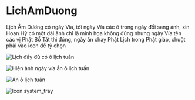 # LichAmDuong
Lịch Âm Dương có ngày Vía, tới ngày Vía các ô trong ngày đổi sang ảnh, xin Hoan Hỷ có một dài ảnh chỉ là minh họa không đúng nhưng ngày Vía tên các vị Phật Bồ Tát thì đúng, ngày ăn chay Phật Lịch trong Phật giáo, chuột phải vào icon để tỳ chọn


![Lịch đầy đủ có ô lịch tuần](https://github.com/user-attachments/assets/e20122b9-ade7-4413-b52e-d73524528ba2)

![Hiện ảnh ngày vía ẩn ô lịch tuần](https://github.com/user-attachments/assets/636565df-411e-493f-a27e-fb02b0053912)

![Ẩn ô lịch tuần](https://github.com/user-attachments/assets/5393d6a8-717b-4d40-82fb-d3e8af48ac05)

![Icon system_tray](https://github.com/user-attachments/assets/ce1eac6d-e81e-485b-b0f5-20c827e16271)

